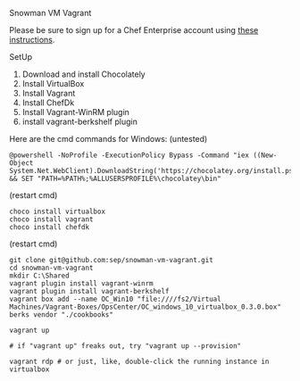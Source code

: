 Snowman VM Vagrant

Please be sure to sign up for a Chef Enterprise account using [these instructions](https://sepedia.net.sep.com/wiki/Hosted_Chef_Server#Getting_Connected_to_SEP_Chef_Server).

SetUp 

1. Download and install Chocolately
1. Install VirtualBox
1. Install Vagrant
1. Install ChefDk
1. Install Vagrant-WinRM plugin
1. install vagrant-berkshelf plugin

Here are the cmd commands for Windows: (untested) 

	@powershell -NoProfile -ExecutionPolicy Bypass -Command "iex ((New-Object System.Net.WebClient).DownloadString('https://chocolatey.org/install.ps1'))" && SET "PATH=%PATH%;%ALLUSERSPROFILE%\chocolatey\bin"

(restart cmd)

	choco install virtualbox
	choco install vagrant 
	choco install chefdk
  

(restart cmd)

	git clone git@github.com:sep/snowman-vm-vagrant.git
	cd snowman-vm-vagrant
	mkdir C:\Shared
	vagrant plugin install vagrant-winrm 
	vagrant plugin install vagrant-berkshelf	
	vagrant box add --name OC_Win10 "file:////fs2/Virtual Machines/Vagrant-Boxes/OpsCenter/OC_windows_10_virtualbox_0.3.0.box"
	berks vendor "./cookbooks"
	
	vagrant up

	# if "vagrant up" freaks out, try "vagrant up --provision"

	vagrant rdp # or just, like, double-click the running instance in virtualbox
